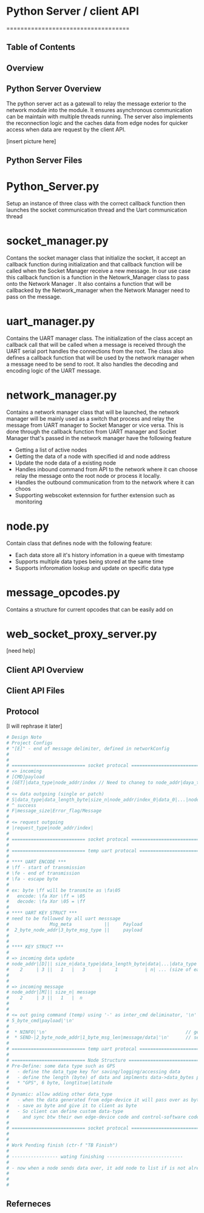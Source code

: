 # Python Server / client API
===================================
## Table of Contents

## Overview

## Python Server Overview

The python server act as a gatewall to relay the message exterior to the network module into the module. It ensures asynchronous communication can be maintain with multiple threads running. The server also implements the reconnection logic and the caches data from edge nodes for quicker access when data are request by the client API. 


[insert picture here]
##  Python Server Files

# Python_Server.py
Setup an instance of three class with the correct callback function then launches the socket communication thread and the Uart communication thread

# socket_manager.py
Contans the socket manager class that initialize the socket, it accept an callback function during initialization and that callback function will be called when the Socket Manager receive a new message. In our use case this callback function is a function in the Netowrk_Manager class to pass onto the Network Manager . It also contains a function that will be callbacked by the Network_manager when the Network Manager need to pass on the message.

# uart_manager.py
Contains the UART manager class. The initialization of the class accept an callback call that will be called when a message is received through the UART serial port handles the connections from the root. The class also defines a callback function that will be used by the network manager when a message need to be send to root. It also handles the decoding and encoding logic of the UART message.  

# network_manager.py 
Contains a network manager class that will be launched, the network manager will be mainly used as a switch that process and relay the message from UART manager to Socket Manager or vice versa. This is done through the callback function from UART manager and Socket Manager that's passed in the network manager have the following feature
* Getting a list of active nodes
* Getting the data of a node with specified id and node address
* Update the node data of a existing node
* Handles inbound command from API  to the network where it can choose relay the message onto the root node or process it locally. 
* Handles the outbound communication from  to the network where it can choos
* Supporting webscoket extennsion for further extension such as monitoring

# node.py
Contain class that defines node with the following feature:
* Each data store all it's history infomation in a queue with timestamp
* Supports multiple data types being stored at the same time
* Supports inforomation lookup and update on specific data type


# message_opcodes.py
Contains a structure for current opcodes that can be easily add on

# web_socket_proxy_server.py
[need help]

## Client API Overview

## Client API Files

## Protocol
[I will rephrase it later]
``` python
# Design Note
# Project Configs
# "[E]" - end of message delimiter, defined in networkConfig
#
#
# =========================== socket protocal ================================
# => incoming
# [CMD]payload
# [GET]|data_type|node_addr/index // Need to chaneg to node_addr|daya_type  ------------------------- "TB Finish" -------------------------
#
# <= data outgoing (single or patch)
# S|data_type|data_length_byte|size_n|node_addr/index_0|data_0|...|node_addr/index_n|data_n
# ^ success
# F|message_size|Error_flag/Message
#
# <= request outgoing
# |request_type|node_addr/index|
#
# =========================== socket protocal ================================
#
# =========================== temp uart protocal ================================
#
# **** UART ENCODE ***
# \ff - start of transmission
# \fe - end of transmission
# \fa - escape byte
# 
# ex: byte \ff will be transmite as \fa\05
#   encode: \fa Xor \ff = \05
#   decode: \fa Xor \05 = \ff
#
# **** UART KEY STRUCT ***
# need to be followed by all uart messsage
#               Msg_meta            ||     Payload
#  2_byte_node_addr|3_byte_msg_type ||     payload
#
#
# **** KEY STRUCT ***
#
# => incoming data update
# node_addr|[D]|| size_n|data_type|data_length_byte|data|...|data_type|data_length_byte|data
#    2     | 3 ||   1   |   3     |     1          | n| ... (size of each segment in bytes)
#
#
# => incoming message
# node_addr|[M]|| size_n| message
#    2     | 3 ||   1   |  n 
#
#
# <= out going command (temp) using '-' as inter_cmd deliminator, '\n' as cmd deliminator
# 5_byte_cmd|payload|'\n'
#
#  * NINFO|'\n'                                                   // get network info
#  * SEND-|2_byte_node_addr|1_byte_msg_len|message/data|'\n'      // send message/cmd to edge
#
# =========================== temp uart protocal ================================
#
# =========================== Node Structure ================================
# Pre-Define: some data type such as GPS
#   - define the data_type key for saving/logging/accessing data
#   - define the length (byte) of data and implments data->data_bytes parseing
#   * "GPS", 6 byte, longtitue|latitude
#
# Dynamic: allow adding other data_type
#   - when the data generated from edge-device it will pass over as byte directly
#   - save as byte and give it to client as byte
#   - So client can define custom data-type 
#     and sync btw their own edge-device code and control-software code
#
# =========================== socket protocal ================================
#
#
# Work Pending finish (ctr-f "TB Finish")
# 
# ----------------- wating finishing ----------------------------
#
# - now when a node sends data over, it add node to list if is not already in list, not using name and uuid of nodes!!
#
#
#
```

## Referneces
